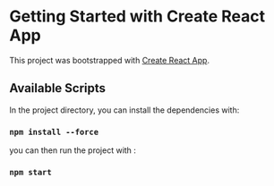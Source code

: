 # Getting Started with Create React App

This project was bootstrapped with [Create React App](https://github.com/facebook/create-react-app).

## Available Scripts

In the project directory, you can install the dependencies with:

### `npm install --force`

you can then run the project with :

### `npm start`
